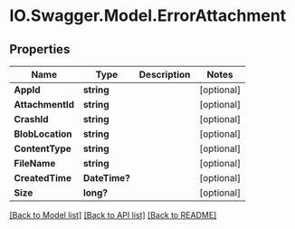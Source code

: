 # IO.Swagger.Model.ErrorAttachment
## Properties

Name | Type | Description | Notes
------------ | ------------- | ------------- | -------------
**AppId** | **string** |  | [optional] 
**AttachmentId** | **string** |  | [optional] 
**CrashId** | **string** |  | [optional] 
**BlobLocation** | **string** |  | [optional] 
**ContentType** | **string** |  | [optional] 
**FileName** | **string** |  | [optional] 
**CreatedTime** | **DateTime?** |  | [optional] 
**Size** | **long?** |  | [optional] 

[[Back to Model list]](../README.md#documentation-for-models) [[Back to API list]](../README.md#documentation-for-api-endpoints) [[Back to README]](../README.md)

